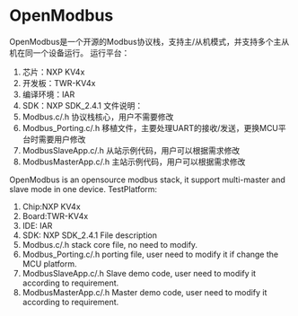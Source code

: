 # OpenModbus
OpenModbus是一个开源的Modbus协议栈，支持主/从机模式，并支持多个主从机在同一个设备运行。
运行平台：
1. 芯片：NXP KV4x
2. 开发板：TWR-KV4x
3. 编译环境：IAR
4. SDK：NXP SDK_2.4.1
文件说明：
1. Modbus.c/.h 协议栈核心，用户不需要修改
2. Modbus_Porting.c/.h 移植文件，主要处理UART的接收/发送，更换MCU平台时需要用户修改
3. ModbusSlaveApp.c/.h 从站示例代码，用户可以根据需求修改
4. ModbusMasterApp.c/.h 主站示例代码，用户可以根据需求修改



OpenModbus is an opensource modbus stack, it support multi-master and slave mode in one device.
TestPlatform:
1. Chip:NXP KV4x
2. Board:TWR-KV4x
3. IDE: IAR
4. SDK: NXP SDK_2.4.1
File description
1. Modbus.c/.h stack core file, no need to modify.
2. Modbus_Porting.c/.h porting file, user need to modify it if change the MCU platform.
3. ModbusSlaveApp.c/.h Slave demo code, user need to modify it according to requirement.
4. ModbusMasterApp.c/.h Master demo code, user need to modify it according to requirement.
